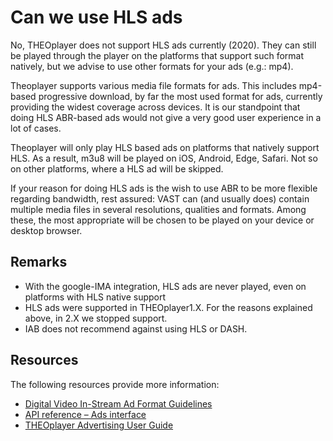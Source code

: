 # Can we use HLS ads

No, THEOplayer does not support HLS ads currently (2020). They can still be played through the player on the platforms that support such format natively, but we advise to use other formats for your ads (e.g.: mp4).

Theoplayer supports various media file formats for ads. This includes mp4-based progressive download, by far the most used format for ads, currently providing the widest coverage across devices. It is our standpoint that doing HLS ABR-based ads would not give a very good user experience in a lot of cases.

Theoplayer will only play HLS based ads on platforms that natively support HLS. As a result, m3u8 will be played on iOS, Android, Edge, Safari. Not so on other platforms, where a HLS ad will be skipped.

If your reason for doing HLS ads is the wish to use ABR to be more flexible regarding bandwidth, rest assured: VAST can (and usually does) contain multiple media files in several resolutions, qualities and formats. Among these, the most appropriate will be chosen to be played on your device or desktop browser.


## Remarks
- With the google-IMA integration, HLS ads are never played, even on platforms with HLS native support
- HLS ads were supported in THEOplayer1.X. For the reasons explained above, in 2.X we stopped support.
- IAB does not recommend against using HLS or DASH.

## Resources

The following resources provide more information:

- [Digital Video In-Stream Ad Format Guidelines](https://www.iab.com/wp-content/uploads/2016/01/DVAFG_2015-01-08.pdf)
- [API reference – Ads interface](https://docs.portal.theoplayer.com/api-reference/web/theoplayer.ads.md)
- [THEOplayer Advertising User Guide](../knowledge-base/01-advertisement/01-user-guide.md)